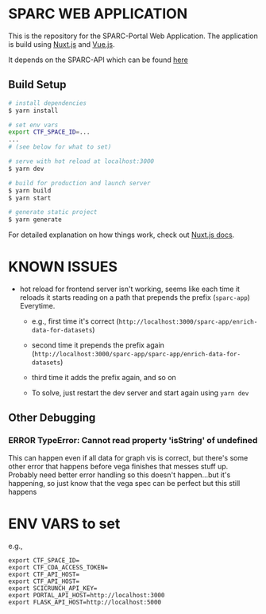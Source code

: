 # SPARC WEB APPLICATION
This is the repository for the SPARC-Portal Web Application. The application is build using [Nuxt.js](https://nuxtjs.org) and [Vue.js](https://vuejs.org/).

It depends on the SPARC-API which can be found [here](https://github.com/nih-sparc/sparc-api) 

## Build Setup

``` bash
# install dependencies
$ yarn install

# set env vars
export CTF_SPACE_ID=...
...
# (see below for what to set)

# serve with hot reload at localhost:3000
$ yarn dev

# build for production and launch server
$ yarn build
$ yarn start

# generate static project
$ yarn generate
```

For detailed explanation on how things work, check out [Nuxt.js docs](https://nuxtjs.org).

# KNOWN ISSUES
- hot reload for frontend server isn't working, seems like each time it reloads it starts reading on a path that prepends the prefix (`sparc-app`) Everytime.
    * e.g., first time it's correct (`http://localhost:3000/sparc-app/enrich-data-for-datasets`)
    * second time it prepends the prefix again (`http://localhost:3000/sparc-app/sparc-app/enrich-data-for-datasets`)
    * third time it adds the prefix again, and so on

    * To solve, just restart the dev server and start again using `yarn dev`

## Other Debugging
### ERROR TypeError: Cannot read property 'isString' of undefined
This can happen even if all data for graph vis is correct, but there's some other error that happens before vega finishes that messes stuff up. Probably need better error handling so this doesn't happen...but it's happening, so just know that the vega spec can be perfect but this still happens

# ENV VARS to set
e.g., 

```
export CTF_SPACE_ID=
export CTF_CDA_ACCESS_TOKEN=
export CTF_API_HOST=
export CTF_API_HOST=
export SCICRUNCH_API_KEY=
export PORTAL_API_HOST=http://localhost:3000
export FLASK_API_HOST=http://localhost:5000
```
